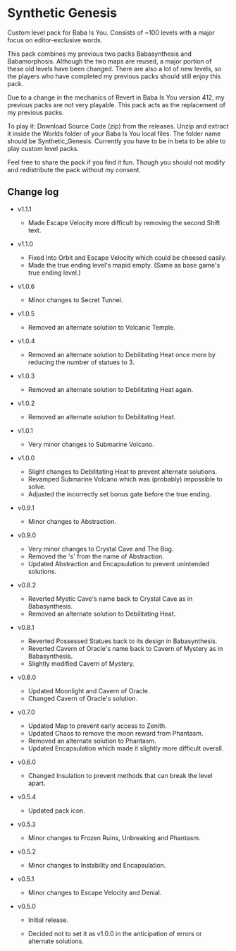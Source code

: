 # Synthetic Genesis
Custom level pack for Baba Is You. Consists of ~100 levels with a major focus on editor-exclusive words.

This pack combines my previous two packs Babasynthesis and Babamorphosis. Although the two maps are reused, a major portion of these old levels have been changed. There are also a lot of new levels, so the players who have completed my previous packs should still enjoy this pack.

Due to a change in the mechanics of Revert in Baba Is You version 412, my previous packs are not very playable. This pack acts as the replacement of my previous packs.

To play it: Download Source Code (zip) from the releases. Unzip and extract it inside the Worlds folder of your Baba Is You local files. The folder name should be Synthetic_Genesis. Currently you have to be in beta to be able to play custom level packs.

Feel free to share the pack if you find it fun. Though you should not modify and redistribute the pack without my consent.

## Change log

- v1.1.1
  - Made Escape Velocity more difficult by removing the second Shift text.

- v1.1.0
  - Fixed Into Orbit and Escape Velocity which could be cheesed easily.
  - Made the true ending level's mapid empty. (Same as base game's true ending level.)

- v1.0.6
  - Minor changes to Secret Tunnel.

- v1.0.5
  - Removed an alternate solution to Volcanic Temple.

- v1.0.4
  - Removed an alternate solution to Debilitating Heat once more by reducing the number of statues to 3.

- v1.0.3
  - Removed an alternate solution to Debilitating Heat again.

- v1.0.2
  - Removed an alternate solution to Debilitating Heat.

- v1.0.1
  - Very minor changes to Submarine Volcano.

- v1.0.0
  - Slight changes to Debilitating Heat to prevent alternate solutions.
  - Revamped Submarine Volcano which was (probably) impossible to solve.
  - Adjusted the incorrectly set bonus gate before the true ending.

- v0.9.1
  - Minor changes to Abstraction.

- v0.9.0
  - Very minor changes to Crystal Cave and The Bog.
  - Removed the 's' from the name of Abstraction.
  - Updated Abstraction and Encapsulation to prevent unintended solutions.

- v0.8.2
  - Reverted Mystic Cave's name back to Crystal Cave as in Babasynthesis.
  - Removed an alternate solution to Debilitating Heat.

- v0.8.1
  - Reverted Possessed Statues back to its design in Babasynthesis.
  - Reverted Cavern of Oracle's name back to Cavern of Mystery as in Babasynthesis.
  - Slightly modified Cavern of Mystery.

- v0.8.0
  - Updated Moonlight and Cavern of Oracle.
  - Changed Cavern of Oracle's solution.


- v0.7.0
  - Updated Map to prevent early access to Zenith.
  - Updated Chaos to remove the moon reward from Phantasm.
  - Removed an alternate solution to Phantasm.
  - Updated Encapsulation which made it slightly more difficult overall.

- v0.6.0
  - Changed Insulation to prevent methods that can break the level apart.

- v0.5.4
  - Updated pack icon.

- v0.5.3
  - Minor changes to Frozen Ruins, Unbreaking and Phantasm.

- v0.5.2
  - Minor changes to Instability and Encapsulation.

- v0.5.1
  - Minor changes to Escape Velocity and Denial.

- v0.5.0
  - Initial release.

  - Decided not to set it as v1.0.0 in the anticipation of errors or alternate solutions.
